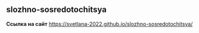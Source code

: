 ## slozhno-sosredotochitsya

**Ссылка на сайт**
https://svetlana-2022.github.io/slozhno-sosredotochitsya/